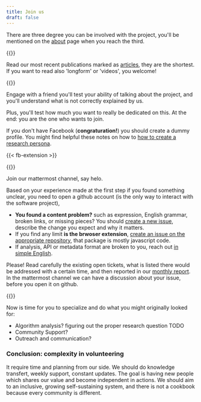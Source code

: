 ```yaml
---
title: Join us
draft: false
---
```


There are three degree you can be involved with the project, you'll be mentioned on the [about](/about) page when you reach the third.

{{<colorblock text="First step: know as bit of us" >}}

Read our most recent publications marked as [articles](/analysis-and-publication), they are the shortest. If you want to read also 'longform' or 'videos', you welcome!

{{<colorblock color="secondary" text="Find a friend, install together the browser extension." >}}

Engage with a friend you'll test your ability of talking about the project, and you'll understand what is not correctly explained by us.

Plus, you'll test how much you want to really be dedicated on this. At the end: you are the one who wants to join.

If you don't have Facebook (**congraturation!**) you should create a dummy profile. You might find helpful these notes on how to [how to create a research persona](/research-persona).

{{< fb-extension >}}

{{<colorblock text="Second step: get into the process." >}}

Join our mattermost channel, say helo.

Based on your experience made at the first step if you found something unclear, you need to open a github account (is the only way to interact with the software project),

* **You found a content problem?** such as expression, English grammar, broken links, or missing pieces? You should [create a new issue](https://github.com/tracking-exposed/facebook.tracking.exposed/issues), describe the change you expect and why it matters.
* If you find any limit **is the brwoser extension**, [create an issue on the appropriate repository](https://github.com/tracking-exposed/web-extension/issues), that package is mostly javascript code.
* If analysis, API or metadata format are broken to you, reach out [in simple English](https://github.com/tracking-exposed/facebook/issues).

Please! Read carefully the existing open tickets, what is listed there would be addressed with a certain time, and then reported in our [monthly report](https://tracking.exposed/monthly). In the mattermost channel we can have a discussion about your issue, before you open it on github.

{{<colorblock text="Third step: take an active role." >}}

Now is time for you to specialize and do what you might originally looked for:

* Algorithm analysis? figuring out the proper research question TODO
* Community Support?
* Outreach and communication?

### Conclusion: complexity in volunteering

It require time and planning from our side. We should do knowledge transfert, weekly support, constant updates. The goal is having new people which shares our value and become independent in actions. We should aim to an inclusive, growing self-sustaining system, and there is not a cookbook because every community is different.
